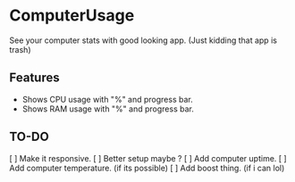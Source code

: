 # ComputerUsage
See your computer stats with good looking app. (Just kidding that app is trash)

## Features
- Shows CPU usage with "%" and progress bar.
- Shows RAM usage with "%" and progress bar.

## TO-DO

[ ] Make it responsive.
[ ] Better setup maybe ?
[ ] Add computer uptime.
[ ] Add computer temperature. (if its possible)
[ ] Add boost thing. (if i can lol)
